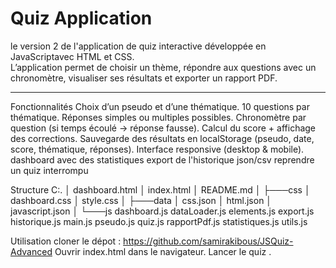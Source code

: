 # Quiz Application

le version 2 de l'application de quiz interactive développée en JavaScriptavec HTML et CSS.  
L’application permet de choisir un thème, répondre aux questions avec un chronomètre, visualiser ses résultats et exporter un rapport PDF.

---

Fonctionnalités
Choix d’un pseudo et d’une thématique.
10 questions par thématique. 
Réponses simples ou multiples possibles. 
Chronomètre par question (si temps écoulé → réponse fausse). 
Calcul du score + affichage des corrections. 
Sauvegarde des résultats en localStorage (pseudo, date, score, thématique, réponses). 
Interface responsive (desktop & mobile).
dashboard avec des statistiques 
export de l'historique json/csv
reprendre un quiz interrompu

Structure
C:.
│   dashboard.html
│   index.html
│   README.md
│
├───css
│       dashboard.css
│       style.css
│
├───data
│       css.json
│       html.json
│       javascript.json
│
└───js
        dashboard.js
        dataLoader.js
        elements.js
        export.js
        historique.js
        main.js
        pseudo.js
        quiz.js
        rapportPdf.js
        statistiques.js
        utils.js

Utilisation
cloner le dépot : https://github.com/samirakibous/JSQuiz-Advanced Ouvrir index.html dans le navigateur. Lancer le quiz .